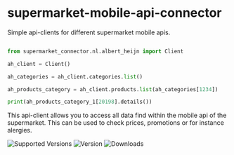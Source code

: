# supermarket-mobile-api-connector
 
Simple api-clients for different supermarket mobile apis. 

```python

from supermarket_connector.nl.albert_heijn import Client

ah_client = Client()

ah_categories = ah_client.categories.list()

ah_products_category = ah_client.products.list(ah_categories[1234])

print(ah_products_category_1[20198].details())

```

This api-client allows you to access all data find within the mobile api of the supermarket. This can be used to check prices, promotions or for instance alergies.

![Supported Versions](https://img.shields.io/pypi/pyversions/supermarket-connector)
![Version](https://img.shields.io/pypi/v/supermarket-connector?label=package%20version)
![Downloads](https://img.shields.io/pypi/dm/supermarket-connector)

